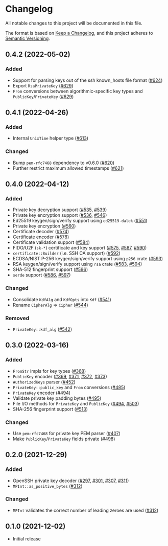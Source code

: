 # Changelog
All notable changes to this project will be documented in this file.

The format is based on [Keep a Changelog](https://keepachangelog.com/en/1.0.0/),
and this project adheres to [Semantic Versioning](https://semver.org/spec/v2.0.0.html).

## 0.4.2 (2022-05-02)
### Added
- Support for parsing keys out of the ssh known_hosts file format ([#624])
- Export `RsaPrivateKey` ([#629])
- `From` conversions between algorithmic-specific key types and `PublicKey`/`PrivateKey` ([#629])

[#624]: https://github.com/RustCrypto/formats/pull/624
[#629]: https://github.com/RustCrypto/formats/pull/629

## 0.4.1 (2022-04-26)
### Added
- Internal `UnixTime` helper type ([#613])

### Changed
- Bump `pem-rfc7468` dependency to v0.6.0 ([#620])
- Further restrict maximum allowed timestamps ([#621])

[#613]: https://github.com/RustCrypto/formats/pull/613
[#620]: https://github.com/RustCrypto/formats/pull/620
[#621]: https://github.com/RustCrypto/formats/pull/621

## 0.4.0 (2022-04-12)
### Added
- Private key decryption support ([#535], [#539])
- Private key encryption support ([#536], [#546])
- Ed25519 keygen/sign/verify support using `ed25519-dalek` ([#551])
- Private key encryption ([#560])
- Certificate decoder ([#574])
- Certificate encoder ([#578])
- Certificate validation support ([#584])
- FIDO/U2F (`sk-*`) certificate and key support ([#575], [#587], [#590])
- `certificate::Builder` (i.e. SSH CA support) ([#592])
- ECDSA/NIST P-256 keygen/sign/verify support using `p256` crate ([#593])
- RSA keygen/sign/verify support using `rsa` crate ([#583], [#594])
- SHA-512 fingerprint support ([#596])
- `serde` support ([#586], [#597])

### Changed
- Consolidate `KdfAlg` and `KdfOpts` into `Kdf` ([#541])
- Rename `CipherAlg` => `Cipher` ([#544])

### Removed
- `PrivateKey::kdf_alg` ([#542])

[#535]: https://github.com/RustCrypto/formats/pull/535
[#536]: https://github.com/RustCrypto/formats/pull/536
[#539]: https://github.com/RustCrypto/formats/pull/539
[#541]: https://github.com/RustCrypto/formats/pull/541
[#542]: https://github.com/RustCrypto/formats/pull/542
[#544]: https://github.com/RustCrypto/formats/pull/544
[#546]: https://github.com/RustCrypto/formats/pull/546
[#551]: https://github.com/RustCrypto/formats/pull/551
[#560]: https://github.com/RustCrypto/formats/pull/560
[#574]: https://github.com/RustCrypto/formats/pull/574
[#575]: https://github.com/RustCrypto/formats/pull/575
[#578]: https://github.com/RustCrypto/formats/pull/578
[#583]: https://github.com/RustCrypto/formats/pull/583
[#584]: https://github.com/RustCrypto/formats/pull/584
[#586]: https://github.com/RustCrypto/formats/pull/586
[#587]: https://github.com/RustCrypto/formats/pull/587
[#590]: https://github.com/RustCrypto/formats/pull/590
[#592]: https://github.com/RustCrypto/formats/pull/592
[#593]: https://github.com/RustCrypto/formats/pull/593
[#594]: https://github.com/RustCrypto/formats/pull/594
[#596]: https://github.com/RustCrypto/formats/pull/596
[#597]: https://github.com/RustCrypto/formats/pull/597

## 0.3.0 (2022-03-16)
### Added
- `FromStr` impls for key types ([#368])
- `PublicKey` encoder ([#369], [#371], [#372], [#373])
- `AuthorizedKeys` parser ([#452])
- `PrivateKey::public_key` and `From` conversions ([#485])
- `PrivateKey` encoder ([#494])
- Validate private key padding bytes ([#495])
- File I/O methods for `PrivateKey` and `PublicKey` ([#494], [#503])
- SHA-256 fingerprint support ([#513])

### Changed
- Use `pem-rfc7468` for private key PEM parser ([#407])
- Make `PublicKey`/`PrivateKey` fields private ([#498])

[#368]: https://github.com/RustCrypto/formats/pull/368
[#369]: https://github.com/RustCrypto/formats/pull/369
[#371]: https://github.com/RustCrypto/formats/pull/371
[#372]: https://github.com/RustCrypto/formats/pull/372
[#373]: https://github.com/RustCrypto/formats/pull/373
[#407]: https://github.com/RustCrypto/formats/pull/407
[#452]: https://github.com/RustCrypto/formats/pull/452
[#485]: https://github.com/RustCrypto/formats/pull/485
[#494]: https://github.com/RustCrypto/formats/pull/494
[#495]: https://github.com/RustCrypto/formats/pull/495
[#498]: https://github.com/RustCrypto/formats/pull/498
[#503]: https://github.com/RustCrypto/formats/pull/503
[#513]: https://github.com/RustCrypto/formats/pull/513

## 0.2.0 (2021-12-29)
### Added
- OpenSSH private key decoder ([#297], [#301], [#307], [#311])
- `MPInt::as_positive_bytes` ([#312])

### Changed
- `MPInt` validates the correct number of leading zeroes are used ([#312])

[#297]: https://github.com/RustCrypto/formats/pull/297
[#301]: https://github.com/RustCrypto/formats/pull/301
[#307]: https://github.com/RustCrypto/formats/pull/307
[#311]: https://github.com/RustCrypto/formats/pull/311
[#312]: https://github.com/RustCrypto/formats/pull/312

## 0.1.0 (2021-12-02)
- Initial release
